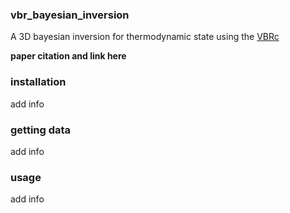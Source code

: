 ### vbr_bayesian_inversion

A 3D bayesian inversion for thermodynamic state using the [VBRc](https://github.com/vbr-calc/vbr)


**paper citation and link here**


### installation

add info

### getting data

add info

### usage

add info
